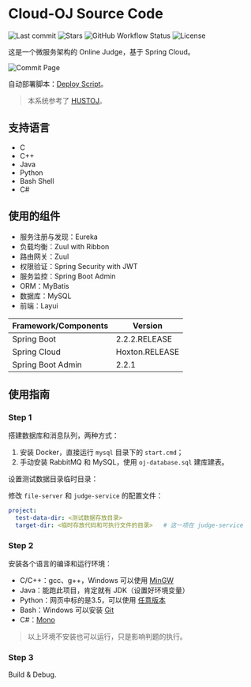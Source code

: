 # Cloud-OJ Source Code

![Last commit](https://img.shields.io/github/last-commit/imcloudfloating/Cloud-OJ) ![Stars](https://img.shields.io/github/stars/imcloudfloating/Cloud-OJ) ![GitHub Workflow Status](https://img.shields.io/github/workflow/status/imcloudfloating/Cloud-OJ/Java%20CI%20with%20Maven) ![License](https://img.shields.io/github/license/imcloudfloating/Cloud-OJ)

这是一个微服务架构的 Online Judge，基于 Spring Cloud。

![Commit Page](https://note-and-blog.oss-cn-beijing.aliyuncs.com/cloud_oj/commit.png)

自动部署脚本：[Deploy Script](https://github.com/imcloudfloating/Cloud-OJ-Docker)。

> 本系统参考了 [HUSTOJ](https://github.com/zhblue/hustoj)。

## 支持语言

- C
- C++
- Java
- Python
- Bash Shell
- C#

## 使用的组件

- 服务注册与发现：Eureka
- 负载均衡：Zuul with Ribbon
- 路由网关：Zuul
- 权限验证：Spring Security with JWT
- 服务监控：Spring Boot Admin
- ORM：MyBatis
- 数据库：MySQL
- 前端：Layui

Framework/Components    | Version
------------------------|-----------------
Spring Boot             | 2.2.2.RELEASE
Spring Cloud            | Hoxton.RELEASE
Spring Boot Admin       | 2.2.1

## 使用指南

### Step 1

搭建数据库和消息队列，两种方式：

1. 安装 Docker，直接运行 `mysql` 目录下的 `start.cmd`；
2. 手动安装 RabbitMQ 和 MySQL，使用 `oj-database.sql` 建库建表。

设置测试数据目录临时目录：

修改 `file-server` 和 `judge-service` 的配置文件：

```yaml
project:
  test-data-dir: <测试数据存放目录>
  target-dir: <临时存放代码和可执行文件的目录>   # 这一项在 judge-service
```

### Step 2

安装各个语言的编译和运行环境：

- C/C++：gcc、g++，Windows 可以使用 [MinGW](http://www.mingw.org/)
- Java：能跑此项目，肯定就有 JDK（设置好环境变量）
- Python：网页中标的是3.5，可以使用 [任意版本](https://www.python.org/)
- Bash：Windows 可以安装 [Git](https://git-scm.com/)
- C#：[Mono](https://www.mono-project.com/)

> 以上环境不安装也可以运行，只是影响判题的执行。

### Step 3

Build & Debug.

